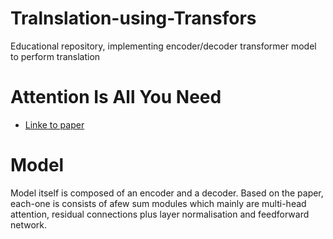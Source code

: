 # Tralnslation-using-Transfors
Educational repository, implementing encoder/decoder transformer model to perform translation
 # Attention Is All You Need
- [Linke to paper ](https://arxiv.org/pdf/1706.03762.pdf)

# Model
Model itself is composed of an encoder and a decoder. Based on the paper, each-one is consists of afew sum modules which mainly are multi-head attention, residual connections plus layer normalisation and feedforward network.  
